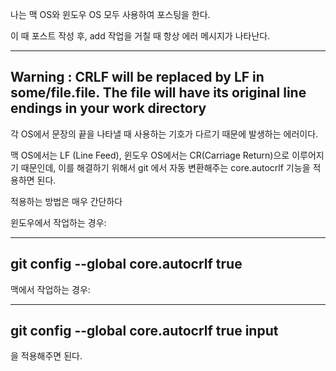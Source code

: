 나는 맥 OS와 윈도우 OS 모두 사용하여 포스팅을 한다.

이 때 포스트 작성 후, add 작업을 거칠 때 항상 에러 메시지가 나타난다.


---
Warning : CRLF will be replaced by LF in some/file.file.
The file will have its original line endings in your work directory
---

각 OS에서 문장의 끝을 나타낼 때 사용하는 기호가 다르기 때문에 발생하는 에러이다.

맥 OS에서는 LF (Line Feed), 윈도우 OS에서는 CR(Carriage Return)으로 이루어지기 때문인데,
이를 해결하기 위해서 git 에서 자동 변환해주는 core.autocrlf 기능을 적용하면 된다.

적용하는 방법은 매우 간단하다


윈도우에서 작업하는 경우:

---
git config --global core.autocrlf true
---

맥에서 작업하는 경우:

---
git config --global core.autocrlf true input
---

을 적용해주면 된다.
